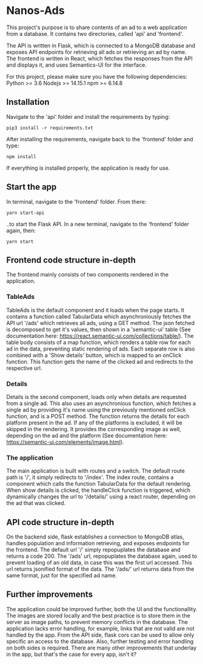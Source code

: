 # Nanos-Ads

This project's purpose is to share contents of an ad to a web application from a database. It contains two directories, called 'api' and 'frontend'. 

The API is written in Flask, which is connected to a MongoDB database and exposes API endpoints for retrieving all ads or retrieving an ad by name.
The frontend is written in React, which fetches the responses from the API and displays it, and uses Semantics-UI for the interface.

For this project, please make sure you have the following dependencies:
Python >= 3.6
Nodejs >= 14.15.1
npm >= 6.14.8


## Installation

Navigate to the 'api' folder and install the requirements by typing:


```
pip3 install -r requirements.txt
```

After installing the requirements, navigate back to the 'frontend' folder and type:


```
npm install
```

If everything is installed properly, the application is ready for use.


## Start the app

In terminal, navigate to the 'frontend' folder. From there:


```
yarn start-api
```

..to start the Flask API. In a new terminal, navigate to the 'frontend' folder again, then:


```
yarn start
```

## Frontend code structure in-depth

The frontend mainly consists of two components rendered in the application.

### TableAds

TableAds is the default component and it loads when the page starts. It contains a function called TabularData which asynchroniously fetches the API url '/ads' which retrieves all ads, using a GET method. The json fetched is decomposed to get it's values, then shown in a 'semantic-ui' table (See documentation here: https://react.semantic-ui.com/collections/table/). The table body consists of a map function, which renders a table row for each ad in the data, preventing static rendering of ads. Each separate row is also combined with a 'Show details' button, which is mapped to an onClick function. This function gets the name of the clicked ad and redirects to the respective url. 

### Details

Details is the second component, loads only when details are requested from a single ad. This also uses an asynchronious function, which fetches a single ad by providing it's name using the previously mentioned onClick function, and is a POST method. The function returns the details for each platform present in the ad. If any of the platforms is excluded, it will be skipped in the rendering. It provides the corresponding image as well, depending on the ad and the platform (See documentation here: https://semantic-ui.com/elements/image.html).

### The application

The main application is built with routes and a switch. The default route path is '/', it simply redirects to '/index'. The index route, contains a component which calls the function TabularData for the default rendering. When show details is clicked, the handleClick function is triggered, which dynamically changes the url to '/details/<adname>' using a react router, depending on the ad that was clicked. 


## API code structure in-depth

On the backend side, flask establishes a connection to MongoDB atlas, handles population and information retrieving, and exposes endpoints for the frontend. The default url '/' simply repopuplates the database and returns a code 200. The '/ads' url, repopuplates the database again, used to prevent loading of an old data, in case this was the first url accessed. This url returns jsonified format of the data. The '/ads/<name>' url returns data from the same format, just for the specified ad name. 

## Further improvements

The application could be improved further, both the UI and the functionallity. The images are stored locally and the best practice is to store them in the server as image paths, to prevent memory conflicts in the database. The application lacks error handling, for example, links that are not valid are not handled by the app. From the API side, flask cors can be used to allow only specific an access to the database. Also, further testing and error handling on both sides is required. There are many other improvements that underlay in the app, but that's the case for every app, isn't it?
